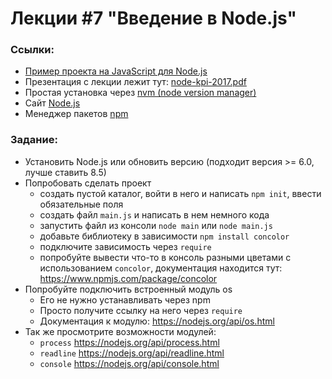 # Лекции #7 "Введение в Node.js"

### Ссылки:
- [Пример проекта на JavaScript для Node.js](https://github.com/HowProgrammingWorks/Project)
- Презентация с лекции лежит тут:
[node-kpi-2017.pdf](https://github.com/HowProgrammingWorks/Letters/blob/master/KPI-2017-Summer/node-kpi-2017.pdf)
- Простая установка через [nvm (node version manager)](https://github.com/creationix/nvm)
- Сайт [Node.js](https://nodejs.org/en/)
- Менеджер пакетов [npm](https://www.npmjs.com/)

### Задание:
- Установить Node.js или обновить версию (подходит версия >= 6.0, лучше ставить 8.5)
- Попробовать сделать проект
  - создать пустой каталог, войти в него и написать `npm init`,
  ввести обязательные поля
  - создать файл `main.js` и написать в нем немного кода
  - запустить файл из консоли `node main` или `node main.js`
  - добавьте библиотеку в зависимости `npm install concolor`
  - подключите зависимость через `require`
  - попробуйте вывести что-то в консоль разными цветами с использованием
  `concolor`, документация находится тут: https://www.npmjs.com/package/concolor
- Попробуйте подключить встроенный модуль os
  - Его не нужно устанавливать через npm
  - Просто получите ссылку на него через `require`
  - Документация к модулю: https://nodejs.org/api/os.html
- Так же просмотрите возможности модулей:
  - `process` https://nodejs.org/api/process.html
  - `readline` https://nodejs.org/api/readline.html
  - `console` https://nodejs.org/api/console.html
